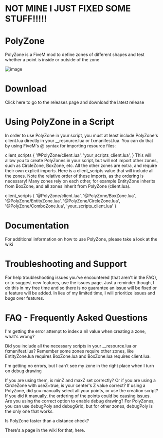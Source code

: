 # NOT MINE I JUST FIXED SOME STUFF!!!!!

# PolyZone
PolyZone is a FiveM mod to define zones of different shapes and test whether a point is inside or outside of the zone

![image](https://github.com/user-attachments/assets/b3d28593-5f71-4cee-ab2e-563d5ec050fa)


# Download
Click here to go to the releases page and download the latest release

# Using PolyZone in a Script
In order to use PolyZone in your script, you must at least include PolyZone's client.lua directly in your __resource.lua or fxmanifest.lua. You can do that by using FiveM's @ syntax for importing resource files:

client_scripts {
    '@PolyZone/client.lua',
    'your_scripts_client.lua',
}
This will allow you to create PolyZones in your script, but will not import other zones, such as CircleZone, BoxZone, etc. All the other zones are extra, and require their own explicit imports. Here is a client_scripts value that will include all the zones. Note the relative order of these imports, as the ordering is necessary! Many zones rely on each other, for example EntityZone inherits from BoxZone, and all zones inherit from PolyZone (client.lua).

client_scripts {
  '@PolyZone/client.lua',
  '@PolyZone/BoxZone.lua',
  '@PolyZone/EntityZone.lua',
  '@PolyZone/CircleZone.lua',
  '@PolyZone/ComboZone.lua',
  'your_scripts_client.lua'
}
# Documentation
For additional information on how to use PolyZone, please take a look at the wiki

# Troubleshooting and Support
For help troubleshooting issues you've encountered (that aren't in the FAQ), or to suggest new features, use the issues page. Just a reminder though, I do this in my free time and so there is no guarantee an issue will be fixed or a feature will be added. In lieu of my limited time, I will prioritize issues and bugs over features.

# FAQ - Frequently Asked Questions
I'm getting the error attempt to index a nil value when creating a zone, what's wrong?

Did you include all the necessary scripts in your __resource.lua or fxmanifest.lua? Remember some zones require other zones, like EntityZone.lua requires BoxZone.lua and BoxZone.lua requires client.lua.

I'm getting no errors, but I can't see my zone in the right place when I turn on debug drawing

If you are using them, is minZ and maxZ set correctly? Or if you are using a CircleZone with useZ=true, is your center's Z value correct? If using a PolyZone, did you manually select all your points, or use the creation script? If you did it manually, the ordering of the points could be causing issues. Are you using the correct option to enable debug drawing? For PolyZones, you can use debugPoly and debugGrid, but for other zones, debugPoly is the only one that works.

Is PolyZone faster than a distance check?

There's a page in the wiki for that, here.
